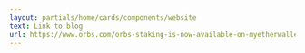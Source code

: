 ```yaml
---
layout: partials/home/cards/components/website
text: Link to blog
url: https://www.orbs.com/orbs-staking-is-now-available-on-myetherwallet-mobile-app/
---
```

